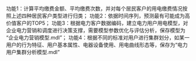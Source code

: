 功能1：计算平均缴费金额、平均缴费次数，并对每个居民客户的用电缴费情况按照上述四种居民客户类型进行归类；
功能2：依据时间序列，预测最有可能成为高价值客户的TOP5；
功能3：根据电力客户数据编码，建立电力用户用电模型，对企业电力营销和调度进行决策支撑，需要模型参数优化与评估分析，保存模型为 “企业电力营销模型.mdl”；
功能4：根据不同的标准对用户进行集群划分，如某一用户的行为特征、用户基本属性、电器设备使用、用电曲线形态等，保存为“电力用户集群分析模型.mdl”
